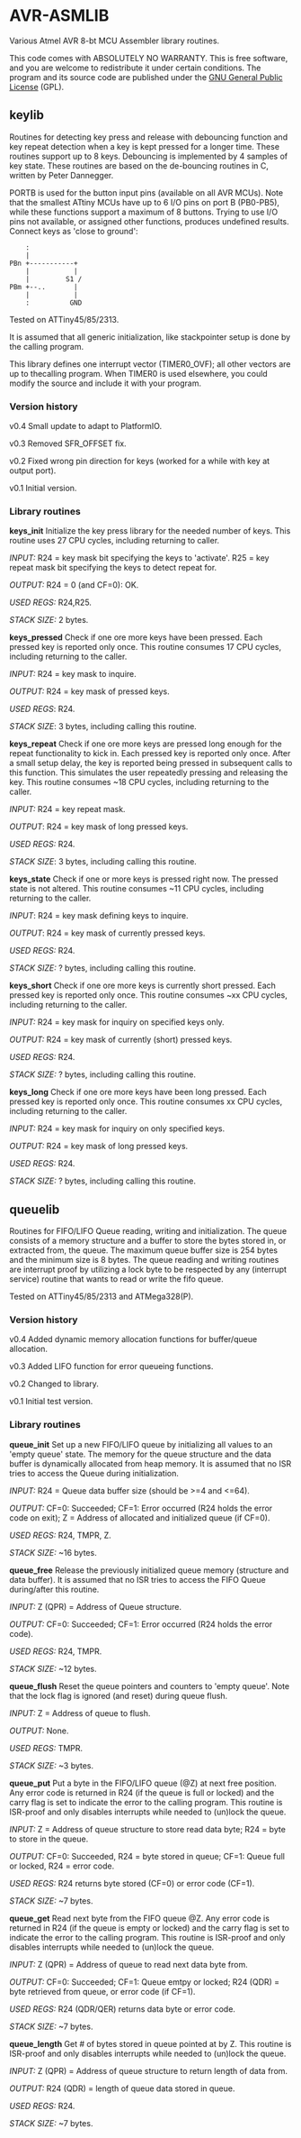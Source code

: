 # AVR-ASMLIB

Various Atmel AVR 8-bt MCU Assembler library routines.

This code comes with ABSOLUTELY NO WARRANTY.
This is free software, and you are welcome to redistribute it under certain conditions. The program and its source code are published under the [GNU General Public License](http://www.gnu.org/licenses/gpl-3.0.txt) (GPL).

## keylib

Routines for detecting key press and release with debouncing function and key repeat detection when a key is kept pressed for a longer time. These routines support up to 8 keys. Debouncing is implemented by 4 samples of key state.
These routines are based on the de-bouncing routines in C, written by Peter Dannegger.

PORTB is used for the button input pins (available on all AVR MCUs). Note that the smallest ATtiny MCUs have up to 6 I/O pins on port B (PB0-PB5), while these functions support a maximum	of 8 buttons. Trying to use I/O pins not available, or assigned other functions, produces undefined results.
Connect keys as 'close to ground':

        :
        |
    PBn +-----------+
        |           |
        |         S1 /
    PBm +--..       |
        |           |
        :          GND

Tested on ATTiny45/85/2313.

It is assumed that all generic initialization, like stackpointer setup is done by the calling program.

This library defines one interrupt vector (TIMER0_OVF); all other vectors are up to thecalling program. When TIMER0 is used elsewhere, you could modify the source and include it with your program.

### Version history

v0.4    Small update to adapt to PlatformIO.

v0.3    Removed SFR_OFFSET fix.

v0.2    Fixed wrong pin direction for keys (worked for a while with key at output port).

v0.1    Initial version.

### Library routines

**keys_init**
Initialize the key press library for the needed number of keys.
This routine uses 27 CPU cycles, including returning to caller.

_INPUT:_        R24 = key mask bit specifying the keys to 'activate'.
                R25 = key repeat mask bit specifying the keys to detect repeat for.

_OUTPUT:_       R24 = 0 (and CF=0): OK.

_USED REGS:_    R24,R25.

_STACK SIZE:_   2 bytes.

**keys_pressed**
Check if one ore more keys have been pressed. Each pressed key is reported only once.
This routine consumes 17 CPU cycles, including returning to the caller.

_INPUT:_        R24 = key mask to inquire.

_OUTPUT:_       R24 = key mask of pressed keys.

_USED REGS_:    R24.

_STACK SIZE_:   3 bytes, including calling this routine.

**keys_repeat**
Check if one ore more keys are pressed long enough for the repeat functionality to kick in. Each pressed key is reported only once. After a small setup delay, the key is reported being	pressed in subsequent calls to this function. This simulates the user repeatedly pressing and releasing the key.
This routine consumes ~18 CPU cycles, including returning to the caller.

_INPUT:_        R24 = key repeat mask.

_OUTPUT_:       R24 = key mask of long pressed keys.

_USED REGS:_    R24.

_STACK SIZE_:   3 bytes, including calling this routine.

**keys_state**
Check if one or more keys is pressed right now. The pressed state is not altered.
This routine consumes ~11 CPU cycles, including returning to the caller.

_INPUT_:        R24 = key mask defining keys to inquire.

_OUTPUT_:       R24 = key mask of currently pressed keys.

_USED REGS:_    R24.

_STACK SIZE:_   ? bytes, including calling this routine.

**keys_short**
Check if one ore more keys is currently short pressed. Each pressed key is reported only once.
This routine consumes ~xx CPU cycles, including returning to the caller.

_INPUT:_        R24 = key mask for inquiry on specified keys only.

_OUTPUT:_       R24 = key mask of currently (short) pressed keys.

_USED REGS:_    R24.

_STACK SIZE:_   ? bytes, including calling this routine.

**keys_long**
Check if one ore more keys have been long pressed. Each pressed key is reported only once.
This routine consumes xx CPU cycles, including returning to the caller.

_INPUT:_        R24 = key mask for inquiry on only specified keys.

_OUTPUT:_       R24 = key mask of long pressed keys.

_USED REGS:_    R24.

_STACK SIZE:_   ? bytes, including calling this routine.

## queuelib

Routines for FIFO/LIFO Queue reading, writing and initialization. The queue consists of a memory structure and a buffer to store the bytes stored in, or extracted from, the queue.
The maximum queue buffer size is 254 bytes and the minimum size is 8 bytes.
The queue reading and writing routines are interrupt proof by utilizing a lock byte to be respected by any (interrupt service) routine that wants to read or write the fifo queue.

Tested on ATTiny45/85/2313 and ATMega328(P).

### Version history

v0.4    Added dynamic memory allocation functions for buffer/queue allocation.

v0.3    Added LIFO function for error queueing functions.

v0.2    Changed to library.

v0.1    Initial test version.

### Library routines

**queue_init**
Set up a new FIFO/LIFO queue by initializing all values to an 'empty queue' state. The memory for the queue structure and the data buffer is dynamically allocated from heap memory.
It is assumed that no ISR tries to access the Queue during initialization.

_INPUT:_        R24	= Queue data buffer size (should be >=4 and <=64).

_OUTPUT:_       CF=0: Succeeded; CF=1: Error occurred (R24 holds the error code on exit);
                Z = Address of allocated and initialized queue (if CF=0).

_USED REGS:_    R24, TMPR, Z.

_STACK SIZE:_   ~16 bytes.

**queue_free**
Release the previously initialized queue memory (structure and data buffer).
It is assumed that no ISR tries to access the FIFO Queue during/after this routine.

_INPUT:_        Z (QPR)	= Address of Queue structure.

_OUTPUT:_       CF=0: Succeeded; CF=1: Error occurred (R24 holds the error code).

_USED REGS:_    R24, TMPR.

_STACK SIZE:_   ~12 bytes.

**queue_flush**
Reset the queue pointers and counters to 'empty queue'.
Note that the lock flag is ignored (and reset) during queue flush.

_INPUT:_        Z = Address of queue to flush.

_OUTPUT:_       None.

_USED REGS:_    TMPR.

_STACK SIZE:_   ~3 bytes.

**queue_put**
Put a byte in the FIFO/LIFO queue (@Z) at next free position. Any error code is returned in R24 (if the queue is full or locked) and the carry flag is set to indicate the error to the calling program.
This routine is ISR-proof and only disables interrupts while needed to (un)lock the queue.

_INPUT:_        Z = Address of queue structure to store read data byte;
                R24 = byte to store in the queue.

_OUTPUT:_       CF=0: Succeeded, R24 = byte stored in queue;
                CF=1: Queue full or locked, R24 = error code.

_USED REGS:_    R24 returns byte stored (CF=0) or error code (CF=1).

_STACK SIZE:_   ~7 bytes.

**queue_get**
Read next byte from the FIFO queue @Z. Any error code is returned in R24 (if the queue is empty	or locked) and the carry flag is set to indicate the error to the calling program.
This routine is ISR-proof and only disables interrupts while needed to (un)lock the queue.

_INPUT:_        Z (QPR) = Address of queue to read next data byte from.

_OUTPUT:_       CF=0: Succeeded; CF=1: Queue emtpy or locked;
                R24 (QDR) = byte retrieved from queue, or error code (if CF=1).

_USED REGS:_    R24 (QDR/QER) returns data byte or error code.

_STACK SIZE:_   ~7 bytes.

**queue_length**
Get # of bytes stored in queue pointed at by Z.
This routine is ISR-proof and only disables interrupts while needed to (un)lock the queue.

_INPUT:_        Z (QPR) = Address of queue structure to return length of data from.

_OUTPUT:_       R24 (QDR) = length of queue data stored in queue.

_USED REGS:_    R24.

_STACK SIZE:_   ~7 bytes.
